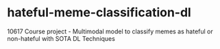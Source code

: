 # hateful-meme-classification-dl
10617 Course project - Multimodal model to classify memes as hateful or non-hateful with SOTA DL Techniques
